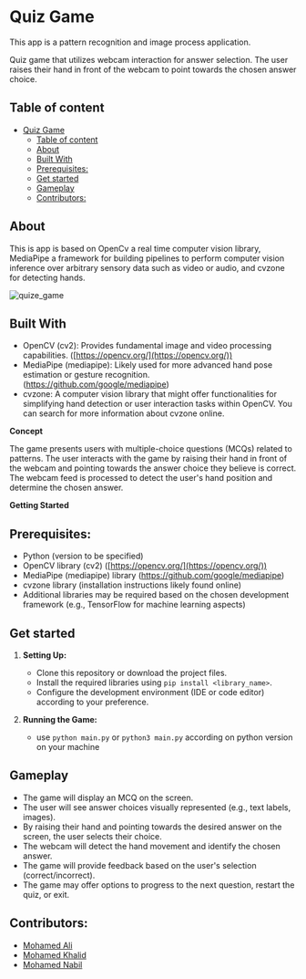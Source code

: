 # Quiz Game
This app is a pattern recognition and image process application.

Quiz game that utilizes webcam interaction for answer selection. The user raises their hand in front of the webcam to point towards the chosen answer choice.

## Table of content
- [Quiz Game](#quiz-game)
  - [Table of content](#table-of-content)
  - [About](#about)
  - [Built With](#built-with)
  - [Prerequisites:](#prerequisites)
  - [Get started](#get-started)
  - [Gameplay](#gameplay)
  - [Contributors:](#contributors)

## About
This is app is based on OpenCv a real time computer vision library, MediaPipe a framework for building pipelines to perform computer vision inference over arbitrary sensory data such as video or audio, and cvzone for detecting hands.

![quize_game](https://github.com/MohamedAli00949/quiz-app/assets/102941591/2de8e777-dff1-459d-8667-5cbaad423613)


## Built With
* OpenCV (cv2): Provides fundamental image and video processing capabilities. ([https://opencv.org/](https://opencv.org/))
* MediaPipe (mediapipe): Likely used for more advanced hand pose estimation or gesture recognition. (https://github.com/google/mediapipe)
* cvzone: A computer vision library that might offer functionalities for simplifying hand detection or user interaction tasks within OpenCV. You can search for more information about cvzone online. 

**Concept**

The game presents users with multiple-choice questions (MCQs) related to patterns. The user interacts with the game by raising their hand in front of the webcam and pointing towards the answer choice they believe is correct. The webcam feed is processed to detect the user's hand position and determine the chosen answer.

**Getting Started**

## Prerequisites:
* Python (version to be specified)
* OpenCV library (cv2) ([https://opencv.org/](https://opencv.org/))
* MediaPipe (mediapipe) library (https://github.com/google/mediapipe)
* cvzone library (installation instructions likely found online)
* Additional libraries may be required based on the chosen development framework (e.g., TensorFlow for machine learning aspects)

## Get started
1. **Setting Up:**
    * Clone this repository or download the project files.
    * Install the required libraries using `pip install <library_name>`.
    * Configure the development environment (IDE or code editor) according to your preference.

2. **Running the Game:**
    * use `python main.py` or `python3 main.py` according on python version on your machine

## Gameplay
* The game will display an MCQ on the screen.
* The user will see answer choices visually represented (e.g., text labels, images).
* By raising their hand and pointing towards the desired answer on the screen, the user selects their choice.
* The webcam will detect the hand movement and identify the chosen answer.
* The game will provide feedback based on the user's selection (correct/incorrect).
* The game may offer options to progress to the next question, restart the quiz, or exit.

## Contributors:

* [Mohamed Ali](https://github.com/MohamedAli00949)
* [Mohamed Khalid](https://github.com/mohamedtsx)
* [Mohamed Nabil](https://github.com/muhmmadnabil)
